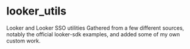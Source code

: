 # looker_utils
Looker and Looker SSO utilities
Gathered from a few different sources, notably the official looker-sdk examples, and added some of my own custom work.
